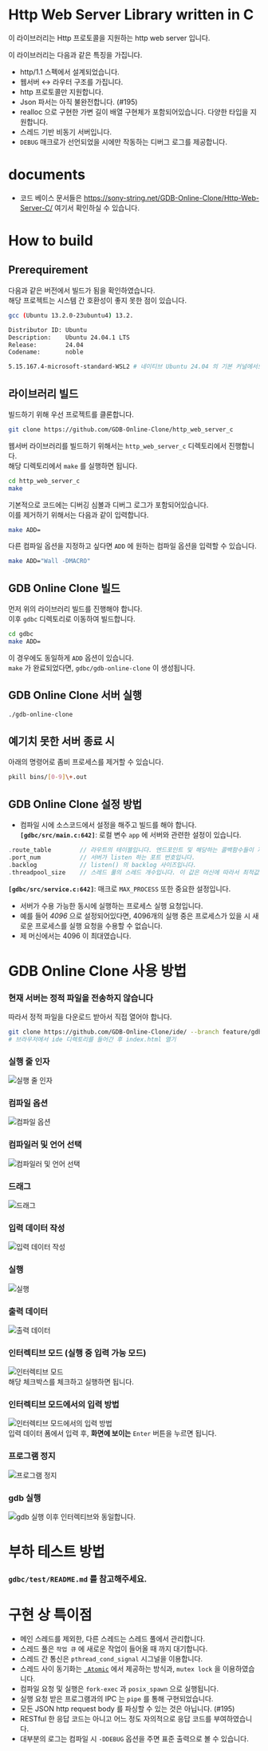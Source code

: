 # Http Web Server Library written in C

이 라이브러리는 Http 프로토콜을 지원하는 http web server 입니다.   
   
이 라이브러리는 다음과 같은 특징을 가집니다.
- http/1.1 스펙에서 설계되었습니다.
- 웹서버 ↔ 라우터 구조를 가집니다.
- http 프로토콜만 지원합니다.
- Json 파서는 아직 불완전합니다. (#195)
- realloc 으로 구현한 가변 길이 배열 구현체가 포함되어있습니다. 다양한 타입을 지원합니다.
- 스레드 기반 비동기 서버입니다.
- `DEBUG` 매크로가 선언되었을 시에만 작동하는 디버그 로그를 제공합니다.

# documents
- 코드 베이스 문서들은 <https://sony-string.net/GDB-Online-Clone/Http-Web-Server-C/> 여기서 확인하실 수 있습니다.

# How to build

## Prerequirement
다음과 같은 버전에서 빌드가 됨을 확인하였습니다.   
해당 프로젝트는 시스템 간 호환성이 좋지 못한 점이 있습니다.
```bash
gcc (Ubuntu 13.2.0-23ubuntu4) 13.2.

Distributor ID: Ubuntu
Description:    Ubuntu 24.04.1 LTS
Release:        24.04
Codename:       noble

5.15.167.4-microsoft-standard-WSL2 # 네이티브 Ubuntu 24.04 의 기본 커널에서도 문제 없을 것으로 생각됩니다
```

## 라이브러리 빌드
빌드하기 위해 우선 프로젝트를 클론합니다.   
```bash
git clone https://github.com/GDB-Online-Clone/http_web_server_c
```
   
웹서버 라이브러리를 빌드하기 위해서는 `http_web_server_c` 디렉토리에서 진행합니다.   
해당 디렉토리에서 `make` 를 실행하면 됩니다.
```bash
cd http_web_server_c
make
```
   
기본적으로 코드에는 디버깅 심볼과 디버그 로그가 포함되어있습니다.   
이를 제거하기 위해서는 다음과 같이 입력합니다.
```bash
make ADD=
```
   
다른 컴파일 옵션을 지정하고 싶다면 `ADD` 에 원하는 컴파일 옵션을 입력할 수 있습니다.
```bash
make ADD="Wall -DMACRO"
```

## GDB Online Clone 빌드
먼저 위의 라이브러리 빌드를 진행해야 합니다.   
이후 `gdbc` 디렉토리로 이동하여 빌드합니다.
```bash
cd gdbc
make ADD=
```
이 경우에도 동일하게 `ADD` 옵션이 있습니다.   
`make` 가 완료되었다면, `gdbc/gdb-online-clone` 이 생성됩니다.

## GDB Online Clone 서버 실행
```bash
./gdb-online-clone
```

## 예기치 못한 서버 종료 시
아래의 명령어로 좀비 프로세스를 제거할 수 있습니다.
```bash
pkill bins/[0-9]\+.out
```

## GDB Online Clone 설정 방법
- 컴파일 시에 소스코드에서 설정을 해주고 빌드를 해야 합니다.
**`[gdbc/src/main.c:642]`**: 로컬 변수 `app` 에 서버와 관련한 설정이 있습니다.
```c
.route_table        // 라우트의 테이블입니다. 엔드포인트 및 해당하는 콜백함수들이 저장되어 있습니다. 
.port_num           // 서버가 listen 하는 포트 번호입니다.
.backlog            // listen() 의 backlog 사이즈입니다.
.threadpool_size    // 스레드 풀의 스레드 개수입니다. 이 값은 머신에 따라서 최적값이 변화할 수 있습니다.
```

**`[gdbc/src/service.c:642]`**: 매크로 `MAX_PROCESS` 또한 중요한 설정입니다.
- 서버가 수용 가능한 동시에 실행하는 프로세스 실행 요청입니다.
- 예를 들어 *4096* 으로 설정되어있다면, 4096개의 실행 중은 프로세스가 있을 시 새로운 프로세스를 실행 요청을 수용할 수 없습니다.
- 제 머신에서는 4096 이 최대였습니다.

# GDB Online Clone 사용 방법 
### 현재 서버는 정적 파일을 전송하지 않습니다
따라서 정적 파일을 다운로드 받아서 직접 열어야 합니다.
```bash
git clone https://github.com/GDB-Online-Clone/ide/ --branch feature/gdb
# 브라우저에서 ide 디렉토리를 들어간 후 index.html 열기
```
### 실행 줄 인자
![실행 줄 인자](assets/command_line_arguments.PNG)

### 컴파일 옵션
![컴파일 옵션](assets/compile_options.PNG)

### 컴파일러 및 언어 선택
![컴파일러 및 언어 선택](assets/compilers.PNG)

### 드래그
![드래그](assets/drag.PNG)

### 입력 데이터 작성
![입력 데이터 작성](assets/input.PNG)

### 실행
![실행](assets/run.PNG)

### 출력 데이터
![출력 데이터](assets/output.PNG)

### 인터렉티브 모드 (실행 중 입력 가능 모드)
![인터렉티브 모드](assets/interactive-mode.PNG)   
해당 체크박스를 체크하고 실행하면 됩니다.

### 인터렉티브 모드에서의 입력 방법
![인터렉티브 모드에서의 입력 방법](assets/enter.PNG)   
입력 데이터 폼에서 입력 후, **화면에 보이는** `Enter` 버튼을 누르면 됩니다.

### 프로그램 정지
![프로그램 정지](assets/stop.PNG)

### gdb 실행
![gdb 실행](assets/gdb.PNG)
이후 인터렉티브와 동일합니다.
   
# 부하 테스트 방법
### `gdbc/test/README.md` 를 참고해주세요.
   
# 구현 상 특이점
- 메인 스레드를 제외한, 다른 스레드는 스레드 풀에서 관리합니다.
- 스레드 풀은 `작업 큐` 에 새로운 작업이 들어올 때 까지 대기합니다.
- 스레드 간 통신은 `pthread_cond_signal` 시그널을 이용합니다.
- 스레드 사이 동기화는 [`_Atomic`](https://en.cppreference.com/w/c/atomic) 에서 제공하는 방식과, `mutex lock` 을 이용하였습니다.
- 컴파일 요청 및 실행은 `fork-exec` 과 `posix_spawn` 으로 실행됩니다.
- 실행 요청 받은 프로그램과의 IPC 는 `pipe` 를 통해 구현되었습니다.
- 모든 JSON http request body 를 파싱할 수 있는 것은 아닙니다. (#195)
- RESTful 한 응답 코드는 아니고 어느 정도 자의적으로 응답 코드를 부여하였습니다.
- 대부분의 로그는 컴파일 시 `-DDEBUG` 옵션을 주면 표준 출력으로 볼 수 있습니다.